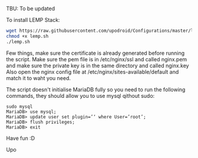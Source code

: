 TBU: To be updated

To install LEMP Stack:
```bash
wget https://raw.githubusercontent.com/upodroid/Configurations/master/lemp.sh
chmod +x lemp.sh
./lemp.sh
```

Few things, make sure the certificate is already generated before running the script. 
Make sure the pem file is in /etc/nginx/ssl and called nginx.pem and make sure the private key is in the same directory and called nginx.key
Also open the nginx config file at /etc/nginx/sites-available/default and match it to waht you need.

The script doesn't initialise MariaDB fully so you need to run the following commands, they should allow you to use mysql qithout sudo:
```
sudo mysql 
MariaDB> use mysql;
MariaDB> update user set plugin=’‘ where User=’root’;
MariaDB> flush privileges;
MariaDB> exit
```

Have fun :D 

Upo

